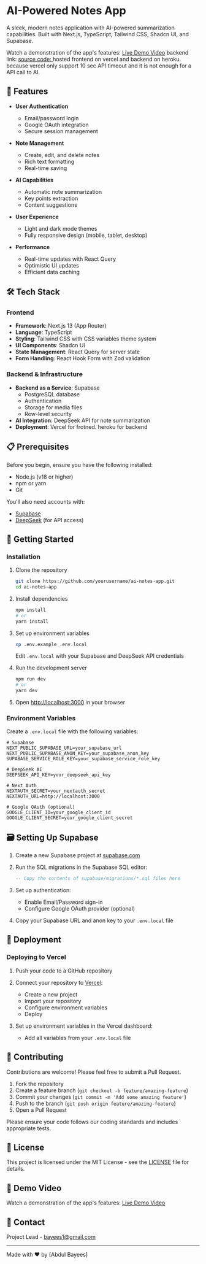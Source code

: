 # AI-Powered Notes App

A sleek, modern notes application with AI-powered summarization capabilities. Built with Next.js, TypeScript, Tailwind CSS, Shadcn UI, and Supabase.

Watch a demonstration of the app's features: [Live Demo Video](https://drive.google.com/file/d/1ulmVXWfsIdRdWjGSt9Yp0To5syW_IxBf/view?usp=drive_link)
backend link: [source code: ]([https://github.com/ab7022/Notes-genius-BE])
hosted frontend on vercel and backend on heroku. because vercel only support 10 sec API timeout and it is not enough for a API call to AI.
## 🌟 Features

- **User Authentication**
  - Email/password login
  - Google OAuth integration
  - Secure session management
  
- **Note Management**
  - Create, edit, and delete notes
  - Rich text formatting
  - Real-time saving
  
- **AI Capabilities**
  - Automatic note summarization
  - Key points extraction
  - Content suggestions
  
- **User Experience**
  - Light and dark mode themes
  - Fully responsive design (mobile, tablet, desktop)

  
- **Performance**
  - Real-time updates with React Query
  - Optimistic UI updates
  - Efficient data caching

## 🛠️ Tech Stack

### Frontend
- **Framework**: Next.js 13 (App Router)
- **Language**: TypeScript
- **Styling**: Tailwind CSS with CSS variables theme system
- **UI Components**: Shadcn UI
- **State Management**: React Query for server state
- **Form Handling**: React Hook Form with Zod validation

### Backend & Infrastructure
- **Backend as a Service**: Supabase
  - PostgreSQL database
  - Authentication
  - Storage for media files
  - Row-level security
- **AI Integration**: DeepSeek API for note summarization
- **Deployment**: Vercel for frotned. heroku for backend

## 📋 Prerequisites

Before you begin, ensure you have the following installed:
- Node.js (v18 or higher)
- npm or yarn
- Git

You'll also need accounts with:
- [Supabase](https://supabase.com/)
- [DeepSeek](https://deepseek.ai/) (for API access)

## 🚀 Getting Started

### Installation

1. Clone the repository
   ```bash
   git clone https://github.com/yourusername/ai-notes-app.git
   cd ai-notes-app
   ```

2. Install dependencies
   ```bash
   npm install
   # or
   yarn install
   ```

3. Set up environment variables
   ```bash
   cp .env.example .env.local
   ```
   Edit `.env.local` with your Supabase and DeepSeek API credentials

4. Run the development server
   ```bash
   npm run dev
   # or
   yarn dev
   ```

5. Open [http://localhost:3000](http://localhost:3000) in your browser

### Environment Variables

Create a `.env.local` file with the following variables:

```
# Supabase
NEXT_PUBLIC_SUPABASE_URL=your_supabase_url
NEXT_PUBLIC_SUPABASE_ANON_KEY=your_supabase_anon_key
SUPABASE_SERVICE_ROLE_KEY=your_supabase_service_role_key

# DeepSeek AI
DEEPSEEK_API_KEY=your_deepseek_api_key

# Next Auth
NEXTAUTH_SECRET=your_nextauth_secret
NEXTAUTH_URL=http://localhost:3000

# Google OAuth (optional)
GOOGLE_CLIENT_ID=your_google_client_id
GOOGLE_CLIENT_SECRET=your_google_client_secret
```

## 🗃️ Setting Up Supabase

1. Create a new Supabase project at [supabase.com](https://supabase.com)

2. Run the SQL migrations in the Supabase SQL editor:
   ```sql
   -- Copy the contents of supabase/migrations/*.sql files here
   ```

3. Set up authentication:
   - Enable Email/Password sign-in
   - Configure Google OAuth provider (optional)


5. Copy your Supabase URL and anon key to your `.env.local` file

## 🚢 Deployment

### Deploying to Vercel

1. Push your code to a GitHub repository

2. Connect your repository to [Vercel](https://vercel.com):
   - Create a new project
   - Import your repository
   - Configure environment variables
   - Deploy

3. Set up environment variables in the Vercel dashboard:
   - Add all variables from your `.env.local` file


## 🤝 Contributing

Contributions are welcome! Please feel free to submit a Pull Request.

1. Fork the repository
2. Create a feature branch (`git checkout -b feature/amazing-feature`)
3. Commit your changes (`git commit -m 'Add some amazing feature'`)
4. Push to the branch (`git push origin feature/amazing-feature`)
5. Open a Pull Request

Please ensure your code follows our coding standards and includes appropriate tests.

## 📜 License

This project is licensed under the MIT License - see the [LICENSE](LICENSE) file for details.

## 🎥 Demo Video

Watch a demonstration of the app's features: [Live Demo Video](https://drive.google.com/file/d/1ulmVXWfsIdRdWjGSt9Yp0To5syW_IxBf/view?usp=drive_link)

## 📧 Contact

Project Lead - [bayees1@gmail.com](mailto:bayees1@gmail.com)


---

Made with ❤️ by [Abdul Bayees]
